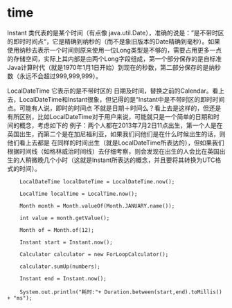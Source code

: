 # time

Instant 类代表的是某个时间（有点像 java.util.Date），准确的说是：”是不带时区的即时时间点“，它是精确到纳秒的（而不是象旧版本的Date精确到毫秒）。如果使用纳秒去表示一个时间则原来使用一位Long类型是不够的，需要占用更多一点的存储空间，实际上其内部是由两个Long字段组成，第一个部分保存的是自标准Java计算时代（就是1970年1月1日开始）到现在的秒数，第二部分保存的是纳秒数（永远不会超过999,999,999）。

LocalDateTime
它表示的是不带时区的 日期及时间，替换之前的Calendar。看上去，LocalDateTime和Instant很象，但记得的是“Instant中是不带时区的即时时间点。可能有人说，即时的时间点 不就是日期＋时间么？看上去是这样的，但还是有所区别，比如LocalDateTime对于用户来说，可能就只是一个简单的日期和时间的概念，考虑如下的 例子：两个人都在2013年7月2日11点出生，第一个人是在英国出生，而第二个是在加尼福利亚，如果我们问他们是在什么时候出生的话，则他们看上去都是 在同样的时间出生（就是LocalDateTime所表达的），但如果我们根据时间线（如格林威治时间线）去仔细考察，则会发现在出生的人会比在英国出生的人稍微晚几个小时（这就是Instant所表达的概念，并且要将其转换为UTC格式的时间）。

        LocalDateTime localDateTime = LocalDateTime.now();
        
        LocalTime localTime = LocalTime.now();
        
        Month month = Month.valueOf(Month.JANUARY.name());
        
        int value = month.getValue();
        
        Month of = Month.of(12);
        
        Instant start = Instant.now();
        
        Calculator calculator = new ForLoopCalculator();
        
        calculator.sumUp(numbers);
        
        Instant end = Instant.now();
        
        System.out.println("耗时:"+ Duration.between(start,end).toMillis() + "ms");
